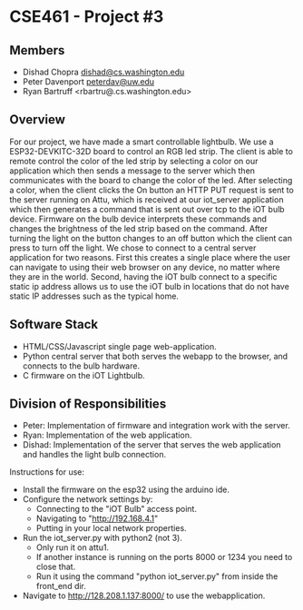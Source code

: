 # CSE461 - Project #3
## Members
- Dishad Chopra <dishad@cs.washington.edu>
- Peter Davenport <peterdav@uw.edu>
- Ryan Bartruff <rbartru@.cs.washington.edu>

## Overview
For our project, we have made a smart controllable lightbulb. We use a ESP32-DEVKITC-32D board to control an RGB led strip. The client is able to remote control the color of the led strip by selecting a color on our application which then sends a message to the server which then communicates with the board to change the color of the led.
After selecting a color, when the client clicks the On button an HTTP PUT request is sent to the server running on Attu, which is received at our iot_server application which then generates a command that is sent out over tcp to the iOT bulb device. Firmware on the bulb device interprets these commands and changes the brightness of the led strip based on the command. After turning the light on the button changes to an off button which the client can press to turn off the light.
We chose to connect to a central server application for two reasons. First this creates a single place where the user can navigate to using their web browser on any device, no matter where they are in the world. Second, having the iOT bulb connect to a specific static ip address allows us to use the iOT bulb in locations that do not have static IP addresses such as the typical home.

## Software Stack
- HTML/CSS/Javascript single page web-application.
- Python central server that both serves the webapp to the browser, and connects to the bulb hardware.
- C firmware on the iOT Lightbulb.

## Division of Responsibilities
- Peter: Implementation of firmware and integration work with the server.
- Ryan: Implementation of the web application.
- Dishad: Implementation of the server that serves the web application and handles the light bulb connection.

Instructions for use:
- Install the firmware on the esp32 using the arduino ide.
- Configure the network settings by:
    - Connecting to the "iOT Bulb" access point.
    - Navigating to "http://192.168.4.1"
    - Putting in your local network properties.
- Run the iot_server.py with python2 (not 3).
    - Only run it on attu1.
    - If another instance is running on the ports 8000 or 1234 you need to close that.
    - Run it using the command "python iot_server.py" from inside the front_end dir.
- Navigate to http://128.208.1.137:8000/ to use the webapplication.